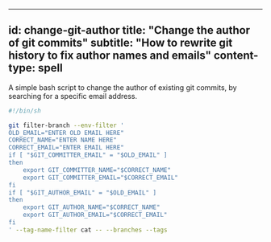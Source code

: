 -----
id: change-git-author
title: "Change the author of git commits"
subtitle: "How to rewrite git history to fix author names and emails"
content-type: spell 
-----

A simple bash script to change the author of existing git commits, by searching for a specific email address.

```bash
#!/bin/sh

git filter-branch --env-filter '
OLD_EMAIL="ENTER OLD EMAIL HERE"
CORRECT_NAME="ENTER NAME HERE"
CORRECT_EMAIL="ENTER EMAIL HERE"
if [ "$GIT_COMMITTER_EMAIL" = "$OLD_EMAIL" ]
then
    export GIT_COMMITTER_NAME="$CORRECT_NAME"
    export GIT_COMMITTER_EMAIL="$CORRECT_EMAIL"
fi
if [ "$GIT_AUTHOR_EMAIL" = "$OLD_EMAIL" ]
then
    export GIT_AUTHOR_NAME="$CORRECT_NAME"
    export GIT_AUTHOR_EMAIL="$CORRECT_EMAIL"
fi
' --tag-name-filter cat -- --branches --tags
```
